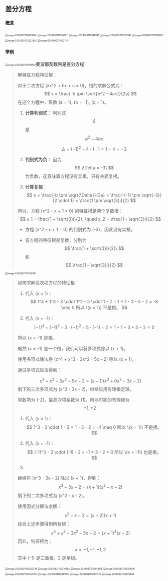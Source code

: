 ## 差分方程

#### 概念

<img src="C:/Users/%E6%9D%8E%E7%A6%B9%E4%BD%B3/AppData/Roaming/Typora/typora-user-images/image-20240621110931864.png" alt="image-20240621110931864" style="zoom:50%;" />

<img src="C:/Users/%E6%9D%8E%E7%A6%B9%E4%BD%B3/AppData/Roaming/Typora/typora-user-images/image-20240621111116627.png" alt="image-20240621111116627" style="zoom:50%;" />

<img src="C:/Users/%E6%9D%8E%E7%A6%B9%E4%BD%B3/AppData/Roaming/Typora/typora-user-images/image-20240621111142945.png" alt="image-20240621111142945" style="zoom:50%;" />

<img src="C:/Users/%E6%9D%8E%E7%A6%B9%E4%BD%B3/AppData/Roaming/Typora/typora-user-images/image-20240621111233196.png" alt="image-20240621111233196" style="zoom:50%;" />

<img src="C:/Users/%E6%9D%8E%E7%A6%B9%E4%BD%B3/AppData/Roaming/Typora/typora-user-images/image-20240621111304912.png" alt="image-20240621111304912" style="zoom:50%;" />

<img src="C:/Users/%E6%9D%8E%E7%A6%B9%E4%BD%B3/AppData/Roaming/Typora/typora-user-images/image-20240621112322345.png" alt="image-20240621112322345" style="zoom:50%;" />

<img src="C:/Users/%E6%9D%8E%E7%A6%B9%E4%BD%B3/AppData/Roaming/Typora/typora-user-images/image-20240621130321141.png" alt="image-20240621130321141" style="zoom:50%;" />



#### 举例

<img src="C:/Users/%E6%9D%8E%E7%A6%B9%E4%BD%B3/AppData/Roaming/Typora/typora-user-images/image-20240621111014947.png" alt="image-20240621111014947" style="zoom:50%;" />斐波那契数列是差分方程

> 解特征方程特征根：
>
> 对于二次方程 \(ax^2 + bx + c = 0\)，根的求解公式为：
> $$
> x = \frac{-b \pm \sqrt{b^2 - 4ac}}{2a}
> $$
> 在这个方程中，系数 \(a = 1\), \(b = -1\), \(c = 1\)。
>
> 1. **计算判别式**：
>    判别式 
>    $$
>    \Delta
>    $$
>    是 
>    $$
>    b^2 - 4ac
>    $$
>    
>    $$
>    \Delta = (-1)^2 - 4 \cdot 1 \cdot 1 = 1 - 4 = -3
>    $$
>    
> 2. **判别式为负**：
>    因为
>    $$
>    \\Delta = -3\
>    $$
>     为负数，这意味着方程没有实根，只有共轭复根。
>    
> 3. **计算复根**：
>    $$
>    x = \frac{-b \pm \sqrt{\Delta}}{2a} = \frac{-(-1) \pm \sqrt{-3}}{2 \cdot 1} = \frac{1 \pm \sqrt{3}i}{2}
>    $$
>
> 所以，方程 \(x^2 - x + 1 = 0\) 的特征根是两个复数根：
> $$
> x_1 = \frac{1 + \sqrt{3}i}{2}, \quad x_2 = \frac{1 - \sqrt{3}i}{2}
> $$
>
> - 方程 \(x^2 - x + 1 = 0\) 的判别式为 \(-3\)，因此没有实根。
>
> - 该方程的特征根是复数，分别为 
>   $$
>   \frac{1 + \sqrt{3}i}{2}\
>   $$
>    和 
>   $$
>   \frac{1 - \sqrt{3}i}{2}
>   $$

<img src="C:/Users/%E6%9D%8E%E7%A6%B9%E4%BD%B3/AppData/Roaming/Typora/typora-user-images/image-20240621111453160.png" alt="image-20240621111453160" style="zoom:50%;" />

> 如何求解高次项方程的特征根：
>
> 1. 代入 \(x = 1\)：
>    $$
>    1^4 + 1^3 - 3 \cdot 1^2 - 5 \cdot 1 - 2 = 1 + 1 - 3 - 5 - 2 = -8 \neq 0
>    所以 \(x = 1\) 不是根。
>    $$
>
> 2. 代入 \(x = -1\)：
>    $$
>    (-1)^4 + (-1)^3 - 3 \cdot (-1)^2 - 5 \cdot (-1) - 2 = 1 - 1 - 3 + 5 - 2 = 0
>    $$
>
> 所以 \(x = -1\) 是根。
>
> 既然 \(x = -1\) 是一个根，我们可以将多项式除以 \(x + 1\)。
>
> 使用多项式除法将 \(x^4 + x^3 - 3x^2 - 5x - 2\) 除以 \(x + 1\)。
>
> 通过多项式除法得到：
> 
> $$
> x^4 + x^3 - 3x^2 - 5x - 2 = (x + 1)(x^3 + 0x^2 - 3x - 2)
> $$
> 剩下的三次多项式为 \(x^3 - 3x - 2\)，继续应用有理根定理。
>
> 常数项为 \(-2\)，最高次项系数为 \(1\)，所以可能的有理根为
> $$
> \pm 1, \pm 2\
> $$
>
> 1. 代入 \(x = 1\)：
>    $$
>    1^3 - 3 \cdot 1 - 2 = 1 - 3 - 2 = -4 \neq 0
>    所以 \(x = 1\) 不是根。
>    $$
>
> 2. 代入 \(x = -1\)：
>    $$
>    (-1)^3 - 3 \cdot (-1) - 2 = -1 + 3 - 2 = 0
>    所以 \(x = -1\) 也是根。
>    $$
>    
> 3. 
>
> 继续将 \(x^3 - 3x - 2\) 除以 \(x + 1\)，得到：
> $$
> x^3 - 3x - 2 = (x + 1)(x^2 - x - 2)
> $$
> 剩下的二次多项式为 \(x^2 - x - 2\)。
>
> 使用因式分解法求解：
> $$
> x^2 - x - 2 = (x - 2)(x + 1)
> $$
> 综合上述步骤得到所有根：
> $$
> x^4 + x^3 - 3x^2 - 5x - 2 = (x + 1)^3(x - 2)
> $$
> 因此，特征根为：
> $$
> x = -1, -1, -1, 2
> $$
> 其中 \(-1\) 是三重根，2 是单根。

<img src="C:/Users/%E6%9D%8E%E7%A6%B9%E4%BD%B3/AppData/Roaming/Typora/typora-user-images/image-20240621130200736.png" alt="image-20240621130200736" style="zoom:50%;" />

<img src="C:/Users/%E6%9D%8E%E7%A6%B9%E4%BD%B3/AppData/Roaming/Typora/typora-user-images/image-20240621130210962.png" alt="image-20240621130210962" style="zoom:50%;" />

<img src="C:/Users/%E6%9D%8E%E7%A6%B9%E4%BD%B3/AppData/Roaming/Typora/typora-user-images/image-20240621130344112.png" alt="image-20240621130344112" style="zoom:50%;" />

<img src="C:/Users/%E6%9D%8E%E7%A6%B9%E4%BD%B3/AppData/Roaming/Typora/typora-user-images/image-20240621130353816.png" alt="image-20240621130353816" style="zoom:50%;" />

<img src="C:/Users/%E6%9D%8E%E7%A6%B9%E4%BD%B3/AppData/Roaming/Typora/typora-user-images/image-20240621130403411.png" alt="image-20240621130403411" style="zoom:50%;" />

<img src="C:/Users/%E6%9D%8E%E7%A6%B9%E4%BD%B3/AppData/Roaming/Typora/typora-user-images/image-20240621130421126.png" alt="image-20240621130421126" style="zoom:50%;" />

<img src="C:/Users/%E6%9D%8E%E7%A6%B9%E4%BD%B3/AppData/Roaming/Typora/typora-user-images/image-20240621130431135.png" alt="image-20240621130431135" style="zoom:50%;" />

<img src="C:/Users/%E6%9D%8E%E7%A6%B9%E4%BD%B3/AppData/Roaming/Typora/typora-user-images/image-20240621130505494.png" alt="image-20240621130505494" style="zoom:50%;" />